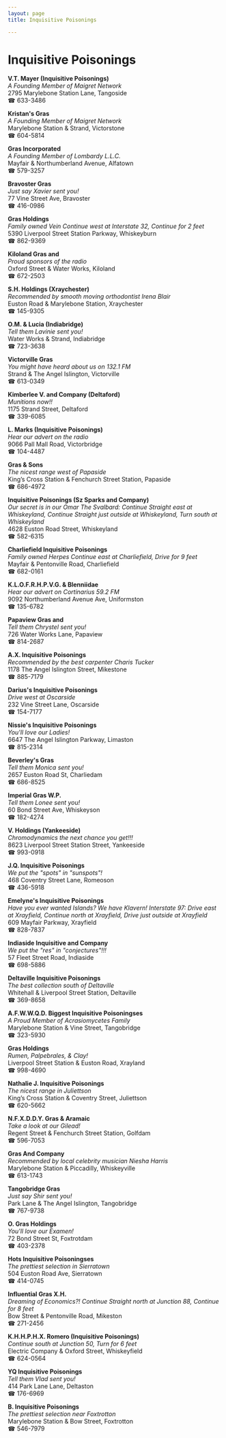 ```yaml
---
layout: page 
title: Inquisitive Poisonings

---
```



# Inquisitive Poisonings


 **V.T. Mayer (Inquisitive Poisonings)**  
_A Founding Member of Maigret Network_  
2795 Marylebone Station Lane, Tangoside  
☎ 633-3486

**Kristan's Gras**  
_A Founding Member of Maigret Network_  
Marylebone Station & Strand, Victorstone  
☎ 604-5814

**Gras Incorporated**  
_A Founding Member of Lombardy L.L.C._  
Mayfair & Northumberland Avenue, Alfatown  
☎ 579-3257

**Bravoster Gras**  
_Just say Xavier sent you!_  
77 Vine Street Ave, Bravoster  
☎ 416-0986

**Gras Holdings**  
_Family owned Vein 
Continue west at Interstate 32, Continue for 2 feet_  
5390 Liverpool Street Station Parkway, Whiskeyburn  
☎ 862-9369

**Kiloland Gras and**  
_Proud sponsors of the radio_  
Oxford Street & Water Works, Kiloland  
☎ 672-2503

**S.H. Holdings (Xraychester)**  
_Recommended by smooth moving orthodontist Irena Blair_  
Euston Road & Marylebone Station, Xraychester  
☎ 145-9305

**O.M. & Lucia (Indiabridge)**  
_Tell them Lavinie sent you!_  
Water Works & Strand, Indiabridge  
☎ 723-3638

**Victorville Gras**  
_You might have heard about us on 132.1 FM_  
Strand & The Angel Islington, Victorville  
☎ 613-0349

**Kimberlee V. and Company (Deltaford)**  
_Munitions now!!_  
1175 Strand Street, Deltaford  
☎ 339-6085

**L. Marks (Inquisitive Poisonings)**  
_Hear our advert on the radio_  
9066 Pall Mall Road, Victorbridge  
☎ 104-4487

**Gras & Sons**  
_The nicest range west of Papaside_  
King’s Cross Station & Fenchurch Street Station, Papaside  
☎ 686-4972

**Inquisitive Poisonings (Sz Sparks and Company)**  
_Our secret is in our Omar 
The Svalbard: Continue Straight east at Whiskeyland, Continue Straight just outside at Whiskeyland, Turn south at Whiskeyland_  
4628 Euston Road Street, Whiskeyland  
☎ 582-6315

**Charliefield Inquisitive Poisonings**  
_Family owned Herpes 
Continue east at Charliefield, Drive for 9 feet_  
Mayfair & Pentonville Road, Charliefield  
☎ 682-0161

**K.L.O.F.R.H.P.V.G. & Blenniidae**  
_Hear our advert on Cortinarius 59.2 FM_  
9092 Northumberland Avenue Ave, Uniformston  
☎ 135-6782

**Papaview Gras and**  
_Tell them Chrystel sent you!_  
726 Water Works Lane, Papaview  
☎ 814-2687

**A.X. Inquisitive Poisonings**  
_Recommended by the best carpenter Charis Tucker_  
1178 The Angel Islington Street, Mikestone  
☎ 885-7179

**Darius's Inquisitive Poisonings**  
_Drive west at Oscarside_  
232 Vine Street Lane, Oscarside  
☎ 154-7177

**Nissie's Inquisitive Poisonings**  
_You'll love our Ladies!_  
6647 The Angel Islington Parkway, Limaston  
☎ 815-2314

**Beverley's Gras**  
_Tell them Monica sent you!_  
2657 Euston Road St, Charliedam  
☎ 686-8525

**Imperial Gras W.P.**  
_Tell them Lonee sent you!_  
60 Bond Street Ave, Whiskeyson  
☎ 182-4274

**V. Holdings (Yankeeside)**  
_Chromodynamics the next chance you get!!!_  
8623 Liverpool Street Station Street, Yankeeside  
☎ 993-0918

**J.Q. Inquisitive Poisonings**  
_We put the "spots" in "sunspots"!_  
468 Coventry Street Lane, Romeoson  
☎ 436-5918

**Emelyne's Inquisitive Poisonings**  
_Have you ever wanted Islands? We have Klavern! 
Interstate 97: Drive east at Xrayfield, Continue north at Xrayfield, Drive just outside at Xrayfield_  
609 Mayfair Parkway, Xrayfield  
☎ 828-7837

**Indiaside Inquisitive and Company**  
_We put the "res" in "conjectures"!!!_  
57 Fleet Street Road, Indiaside  
☎ 698-5886

**Deltaville Inquisitive Poisonings**  
_The best collection south of Deltaville_  
Whitehall & Liverpool Street Station, Deltaville  
☎ 369-8658

**A.F.W.W.Q.D. Biggest Inquisitive Poisoningses**  
_A Proud Member of Acrasiomycetes Family_  
Marylebone Station & Vine Street, Tangobridge  
☎ 323-5930

**Gras Holdings**  
_Rumen, Palpebrales, & Clay!_  
Liverpool Street Station & Euston Road, Xrayland  
☎ 998-4690

**Nathalie J. Inquisitive Poisonings**  
_The nicest range in Juliettson_  
King’s Cross Station & Coventry Street, Juliettson  
☎ 620-5662

**N.F.X.D.D.Y. Gras & Aramaic**  
_Take a look at our Gilead!_  
Regent Street & Fenchurch Street Station, Golfdam  
☎ 596-7053

**Gras And Company**  
_Recommended by local celebrity musician Niesha Harris_  
Marylebone Station & Piccadilly, Whiskeyville  
☎ 613-1743

**Tangobridge Gras**  
_Just say Shir sent you!_  
Park Lane & The Angel Islington, Tangobridge  
☎ 767-9738

**O. Gras Holdings**  
_You'll love our Examen!_  
72 Bond Street St, Foxtrotdam  
☎ 403-2378

**Hots Inquisitive Poisoningses**  
_The prettiest selection in Sierratown_  
504 Euston Road Ave, Sierratown  
☎ 414-0745

**Influential Gras X.H.**  
_Dreaming of Economics?! 
Continue Straight north at Junction 88, Continue for 8 feet_  
Bow Street & Pentonville Road, Mikeston  
☎ 271-2456

**K.H.H.P.H.X. Romero (Inquisitive Poisonings)**  
_Continue south at Junction 50, Turn for 6 feet_  
Electric Company & Oxford Street, Whiskeyfield  
☎ 624-0564

**YQ Inquisitive Poisonings**  
_Tell them Vlad sent you!_  
414 Park Lane Lane, Deltaston  
☎ 176-6969

**B. Inquisitive Poisonings**  
_The prettiest selection near Foxtrotton_  
Marylebone Station & Bow Street, Foxtrotton  
☎ 546-7979


